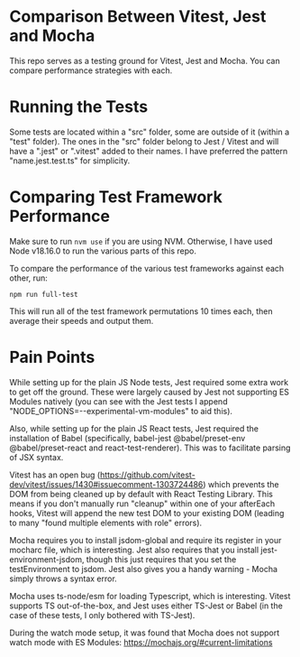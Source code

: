 # Comparison Between Vitest, Jest and Mocha

This repo serves as a testing ground for Vitest, Jest and Mocha. You can compare performance strategies with each.

# Running the Tests

Some tests are located within a "src" folder, some are outside of it (within a "test" folder). The ones in the "src" folder belong to Jest / Vitest and will have a ".jest" or ".vitest" added to their names. I have preferred the pattern "name.jest.test.ts" for simplicity. 

# Comparing Test Framework Performance

Make sure to run `nvm use` if you are using NVM. Otherwise, I have used Node v18.16.0 to run the various parts of this repo.

To compare the performance of the various test frameworks against each other, run: 
```
npm run full-test
```

This will run all of the test framework permutations 10 times each, then average their speeds and output them.

# Pain Points

While setting up for the plain JS Node tests, Jest required some extra work to get off the ground. These were largely caused by Jest not supporting ES Modules natively (you can see with the Jest tests I append "NODE_OPTIONS=--experimental-vm-modules" to aid this).

Also, while setting up for the plain JS React tests, Jest required the installation of Babel (specifically, babel-jest @babel/preset-env @babel/preset-react and react-test-renderer). This was to facilitate parsing of JSX syntax.

Vitest has an open bug (https://github.com/vitest-dev/vitest/issues/1430#issuecomment-1303724486) which prevents the DOM from being cleaned up by default with React Testing Library. This means if you don't manually run "cleanup" within one of your afterEach hooks, Vitest will append the new test DOM to your existing DOM (leading to many "found multiple elements with role" errors). 

Mocha requires you to install jsdom-global and require its register in your mocharc file, which is interesting. Jest also requires that you install jest-environment-jsdom, though this just requires that you set the testEnvironment to jsdom. Jest also gives you a handy warning - Mocha simply throws a syntax error. 

Mocha uses ts-node/esm for loading Typescript, which is interesting. Vitest supports TS out-of-the-box, and Jest uses either TS-Jest or Babel (in the case of these tests, I only bothered with TS-Jest).

During the watch mode setup, it was found that Mocha does not support watch mode with ES Modules: https://mochajs.org/#current-limitations